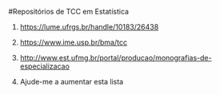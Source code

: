 #Repositórios de TCC em Estatística

1. https://lume.ufrgs.br/handle/10183/26438

2. https://www.ime.usp.br/bma/tcc

3. http://www.est.ufmg.br/portal/producao/monografias-de-especializacao

4. Ajude-me a aumentar esta lista

